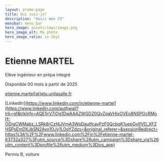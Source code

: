 ```yaml
---
layout: promo-page
title: Qui suis-je?
description: "Voici mon CV"
menubar: menu_bar
hero_image: assets/imgs/image.png
hero_image_alt: Ma photo
hero_image_ratio: is-1by1
---
```


# Etienne MARTEL
Elève ingénieur en prépa integré 

Disponible 00 mois à partir de 2025

[etienne.martel[at]etu.unilasalle.fr](mailto:etienne.martel@etu.unilasalle.fr)

[LinkedIn](https://www.linkedin.com/in/etienne-martel](https://www.linkedin.com/authwall?trk=gf&trkInfo=AQE1jrV7iOg1DwAAAZWGDZ0QvZqaVHlxOVEo8NSPOcRMoH-ODigCWMabz_LSRk8rCzf4JVmA3WoDautfcavPzF0QcbqK1uepGvIfVD_XFZHSPsEmDXJbSN2Avo1OJy1LOoYZdzs=&original_referer=&sessionRedirect=https%3A%2F%2Fwww.linkedin.com%2Fin%2Fetienne-martel-63732a327%3Futm_source%3Dshare%26utm_campaign%3Dshare_via%26utm_content%3Dprofile%26utm_medium%3Dios_app)

Permis B, voiture

